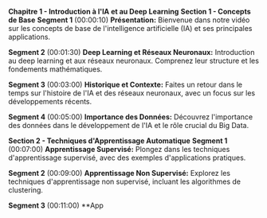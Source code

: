 

**Chapitre 1 - Introduction à l'IA et au Deep Learning**
**Section 1 - Concepts de Base**
**Segment 1** (00:00:10)
**Présentation:** Bienvenue dans notre vidéo sur les concepts de base de l'intelligence artificielle (IA) et ses principales applications.

**Segment 2** (00:01:30)
**Deep Learning et Réseaux Neuronaux:** Introduction au deep learning et aux réseaux neuronaux. Comprenez leur structure et les fondements mathématiques.

**Segment 3** (00:03:00)
**Historique et Contexte:** Faites un retour dans le temps sur l'histoire de l'IA et des réseaux neuronaux, avec un focus sur les développements récents.

**Segment 4** (00:05:00)
**Importance des Données:** Découvrez l'importance des données dans le développement de l'IA et le rôle crucial du Big Data.

**Section 2 - Techniques d'Apprentissage Automatique**
**Segment 1** (00:07:00)
**Apprentissage Supervisé:** Plongez dans les techniques d'apprentissage supervisé, avec des exemples d'applications pratiques.

**Segment 2** (00:09:00)
**Apprentissage Non Supervisé:** Explorez les techniques d'apprentissage non supervisé, incluant les algorithmes de clustering.

**Segment 3** (00:11:00)
**App